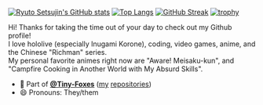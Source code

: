 [![Ryuto Setsujin's GitHub stats](https://github-readme-stats.vercel.app/api?username=ryutosetsujin)](https://github.com/anuraghazra/github-readme-stats)
[![Top Langs](https://github-readme-stats.vercel.app/api/top-langs/?username=ryutosetsujin&layout=compact&langs_count=10)](https://github.com/anuraghazra/github-readme-stats)
[![GitHub Streak](https://streak-stats.demolab.com/?user=RyutoSetsujin)](https://git.io/streak-stats)
[![trophy](https://github-profile-trophy.vercel.app/?username=ryutosetsujin&theme=onedark)](https://github.com/ryo-ma/github-profile-trophy)

Hi! Thanks for taking the time out of your day to check out my Github profile!<br>I love hololive (especially Inugami Korone), coding, video games, anime, and the Chinese "Richman" series.<br>My personal favorite animes right now are "Aware! Meisaku-kun", and "Campfire Cooking in Another World with My Absurd Skills".

- 🦊 Part of **[@Tiny-Foxes](https://github.com/Tiny-Foxes)** ([my](https://github.com/Tiny-Foxes/RyutoSetsujin-Customizations) [repositories](https://github.com/Tiny-Foxes/Virtua-Steps))
- 😄 Pronouns: They/them
